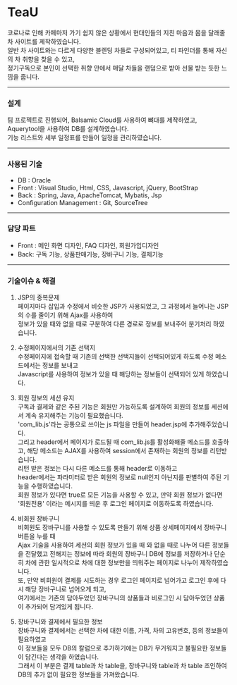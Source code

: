 # TeaU
코로나로 인해 카페마저 가기 쉽지 않은 상황에서 현대인들의 지친 마음과 몸을 달래줄 차 사이트를 제작하였습니다.   
일반 차 사이트와는 다르게 다양한 블렌딩 차들로 구성되어있고, 티 파인더를 통해 자신의 차 취향을 찾을 수 있고,  
정기구독으로 본인이 선택한 취향 안에서 매달 차들을 랜덤으로 받아 선물 받는 듯한 느낌을 줍니다.   

***

### 설계 
팀 프로젝트로 진행되어, Balsamic Cloud를 사용하여 뼈대를 제작하였고, Aquerytool을 사용하여 DB를 설계하였습니다.   
기능 리스트와 세부 일정표를 만들어 일정을 관리하였습니다. 

***

### 사용된 기술 
+ DB : Oracle
+ Front : Visual Studio, Html, CSS, Javascript, jQuery, BootStrap
+ Back : Spring, Java, ApacheTomcat, Mybatis, Jsp
+ Configuration Management :  Git, SourceTree

***

### 담당 파트 
+ Front : 메인 화면 디자인, FAQ 디자인, 회원가입디자인 
+ Back: 구독 기능, 상품판매기능, 장바구니 기능, 결제기능 

****

### 기술이슈 & 해결 
1. JSP의 중복문제  
페이지마다 삽입과 수정에서 비슷한 JSP가 사용되었고, 그 과정에서 늘어나는 JSP의 수를 줄이기 위해 Ajax를 사용하여   
정보가 있을 때와 없을 때로 구분하여 다른 경로로 정보를 보내주어 분기처리 하였습니다.   

2. 수정페이지에서의 기존 선택지  
수정페이지에 접속할 때 기존의 선택한 선택지들이 선택되어있게 하도록 수정 메소드에서는 정보를 보내고   
Javascript를 사용하여 정보가 있을 때 해당하는 정보들이 선택되어 있게 하였습니다.   

3. 회원 정보의 세션 유지   
구독과 결제와 같은 주된 기능은 회원만 가능하도록 설계하여 회원의 정보를 세션에서 계속 유지해주는 기능이 필요했습니다.   
'com_lib.js'라는 공통으로 쓰이는 js 파일을 만들어 header.jsp에 추가해주었습니다.  
그리고 header에서 페이지가 로드될 때 com_lib.js를 활성화해줄  메소드를 호출하고, 해당 메소드는 AJAX를 사용하여 session에서 존재하는 회원의 정보를 리턴받습니다.   
리턴 받은 정보는 다시 다른 메소드를 통해 header로 이동하고   
header에서는 파라미터로 받은 회원의 정보로 null인지 아닌지를 판별하여 주된 기능을 수행하였습니다.   
회원 정보가 있다면 true로 모든 기능을 사용할 수 있고, 만약 회원 정보가 없다면 '회원전용' 이라는 메시지를 띄운 후 로그인 페이지로 이동하도록 하였습니다.   

4. 비회원 장바구니  
비회원도 장바구니를 사용할 수 있도록 만들기 위해 상품 상세페이지에서 장바구니 버튼을 누를 때  
Ajax 기술을 사용하여 세션의 회원 정보가 있을 때 와 없을 때로 나누어 다른 정보들을 전달했고 
전해지는 정보에 따라 회원의 장바구니 DB에 정보를 저장하거나 단순히 차에 관한 일시적으로 차에 대한 정보만을 띄워주는 페이지로 나누어 제작하였습니다.    
또, 만약 비회원이 결제를 시도하는 경우 로그인 페이지로 넘어가고 로그인 후에 다시 해당 장바구니로 넘어오게 되고,   
여기에서는 기존의 담아두었던 장바구니의 상품들과 비로그인 시 담아두었던 상품이 추가되어 담겨있게 됩니다.   


5. 장바구니와 결제에서 필요한 정보   
장바구니와 결제에서는 선택한 차에 대한 이름, 가격, 차의 고유번호, 등의 정보들이 필요하였고   
이 정보들을 모두 DB의 칼럼으로 추가하기에는 DB가 무거워지고 불필요한 정보들이 담긴다는 생각을 하였습니다.   
그래서 이 부분은 결제 table과 차 table을, 장바구니와 table과 차 table 조인하여 DB의 추가 없이 필요한 정보들을 가져왔습니다.    










